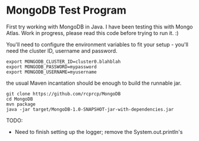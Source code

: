# MongoDB Test Program

First try working with MongoDB in Java. I have been testing this with Mongo Atlas. Work in progress, please read this code before trying to run it.  :) 

You'll need to configure the environment variables to fit your setup - you'll need the cluster ID, username and password.
```shell
export MONGODB_CLUSTER_ID=cluster0.blahblah
export MONGODB_PASSWORD=mypassword
export MONGODB_USERNAME=myusername
```
the usual Maven incantation should be enough to build the runnable jar. 

```shell
git clone https://github.com/rcprcp/MongoDB
cd MongoDB
mvn package
java -jar target/MongoDB-1.0-SNAPSHOT-jar-with-dependencies.jar
```

TODO: 

- Need to finish setting up the logger; remove the System.out.println's
